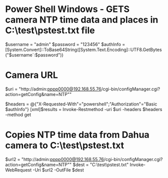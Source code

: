 # Power Shell Windows - GETS camera NTP time data and places in C:\test\pstest.txt file

$username = "admin"
$password = "123456"
$authInfo = [System.Convert]::ToBase64String([System.Text.Encoding]::UTF8.GetBytes("$username`:$password"))

# Camera URL
$uri = "http://admin:pppp0000@192.168.55.76/cgi-bin/configManager.cgi?action=getConfig&name=NTP""

$headers = @{"X-Requested-With"="powershell";"Authorization"="Basic $authInfo"}
[xml]$results = Invoke-Restmethod -uri $uri -headers $headers -method get

# Copies NTP time data from Dahua camera to C:\test\pstest.txt
$url2 = "http://admin:pppp0000@192.168.55.76/cgi-bin/configManager.cgi?action=getConfig&name=NTP""
$dest = "C:\test\pstest.txt"
Invoke-WebRequest -Uri $url2 -OutFile $dest

